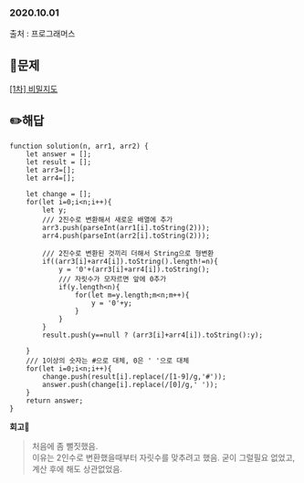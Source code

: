 ### 2020.10.01

출처 : 프로그래머스

## 📝문제

[\[1차\] 비밀지도](https://programmers.co.kr/learn/courses/30/lessons/17681)

## ✏️해답

```
function solution(n, arr1, arr2) {
    let answer = [];
    let result = [];
    let arr3=[];
    let arr4=[];

    let change = [];
    for(let i=0;i<n;i++){
        let y;
        /// 2진수로 변환해서 새로운 배열에 추가
        arr3.push(parseInt(arr1[i].toString(2)));
        arr4.push(parseInt(arr2[i].toString(2)));

        /// 2진수로 변환된 것끼리 더해서 String으로 형변환
        if((arr3[i]+arr4[i]).toString().length!=n){
            y = '0'+(arr3[i]+arr4[i]).toString();
            /// 자릿수가 모자르면 앞에 0추가
            if(y.length<n){
                for(let m=y.length;m<n;m++){
                    y = '0'+y;
                }
            }
        }
        result.push(y==null ? (arr3[i]+arr4[i]).toString():y);

    }
    /// 1이상의 숫자는 #으로 대체, 0은 ' '으로 대체
    for(let i=0;i<n;i++){
        change.push(result[i].replace(/[1-9]/g,'#'));
        answer.push(change[i].replace(/[0]/g,' '));
    }
    return answer;
}
```

**회고🧐**

> 처음에 좀 뻘짓했음.  
> 이유는 2인수로 변환했을때부터 자릿수를 맞추려고 했음. 굳이 그럴필요 없었고, 계산 후에 해도 상관없었음.